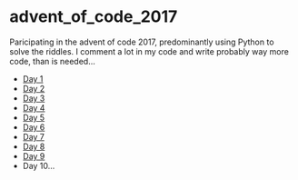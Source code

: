 # advent_of_code_2017
Paricipating in the advent of code 2017, predominantly using Python to solve the riddles.
I comment a lot in my code and write probably way more code, than is needed...

+ [Day 1](https://github.com/basti42/advent_of_code_2017/blob/master/day1/)
+ [Day 2](https://github.com/basti42/advent_of_code_2017/blob/master/day2/)
+ [Day 3](https://github.com/basti42/advent_of_code_2017/blob/master/day3/)
+ [Day 4](https://github.com/basti42/advent_of_code_2017/blob/master/day4/)
+ [Day 5](https://github.com/basti42/advent_of_code_2017/blob/master/day5/)
+ [Day 6](https://github.com/basti42/advent_of_code_2017/blob/master/day6/)
+ [Day 7](https://github.com/basti42/advent_of_code_2017/blob/master/day7/)
+ [Day 8](https://github.com/basti42/advent_of_code_2017/blob/master/day8/)
+ [Day 9](https://github.com/basti42/advent_of_code_2017/blob/master/day9/)
+ Day 10...
